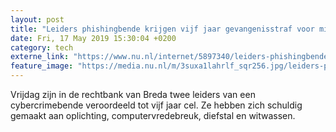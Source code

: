 ```yaml
---
layout: post
title: "Leiders phishingbende krijgen vijf jaar gevangenisstraf voor miljoenenfraude"
date: Fri, 17 May 2019 15:30:04 +0200
category: tech
externe_link: "https://www.nu.nl/internet/5897340/leiders-phishingbende-krijgen-vijf-jaar-gevangenisstraf-voor-miljoenenfraude.html"
feature_image: "https://media.nu.nl/m/3suxa1lahrlf_sqr256.jpg/leiders-phishingbende-krijgen-vijf-jaar-gevangenisstraf-voor-miljoenenfraude.jpg"
---
```


Vrijdag zijn in de rechtbank van Breda twee leiders van een cybercrimebende veroordeeld tot vijf jaar cel. Ze hebben zich schuldig gemaakt aan oplichting, computervredebreuk, diefstal en witwassen.
